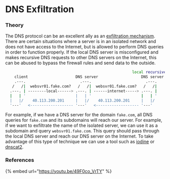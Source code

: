 # DNS Exfiltration

### Theory

The DNS protocol can be an excellent ally as an [exfiltration mechanism](https://blogs.akamai.com/2017/09/introduction-to-dns-data-exfiltration.html). There are certain situations where a server is in an isolated network and does not have access to the Internet, but is allowed to perform DNS queries in order to function properly. If the local DNS server is misconfigured and makes recursive DNS requests to other DNS servers on the Internet, this can be abused to bypass the firewall rules and send data to the outside.

```bash
														local recursive           fake.com authoritative
    client                     DNS server                   DNS server
    .---.                        .---.                        .---.         
   /   /|  websvr01.fake.com?   /   /|  websvr01.fake.com?   /   /|
  .---. | --------local------> .---. | ------internet-----> .---. |
  |   | '                      |   | '                      |   | '
  |   |/    40.113.200.201     |   |/    40.113.200.201     |   |/
  '---'   <------------------- '---'   <------------------- '---'
```

For example, if we have a DNS server for the domain `fake.com`, all DNS queries for `fake.com` and its subdomains will reach our server. For example, if we want to exfiltrate the name of the isolated server, we can use it as a subdomain and query `websvr01.fake.com`. This query should pass through the local DNS server and reach our DNS server on the Internet. To take advantage of this type of technique we can use a tool such as [iodine](https://github.com/yarrick/iodine) or [dnscat2](https://github.com/iagox86/dnscat2).

### References

{% embed url="https://youtu.be/49F0co_VrTY" %}

